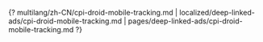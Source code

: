{? multilang/zh-CN/cpi-droid-mobile-tracking.md | localized/deep-linked-ads/cpi-droid-mobile-tracking.md | pages/deep-linked-ads/cpi-droid-mobile-tracking.md ?}
